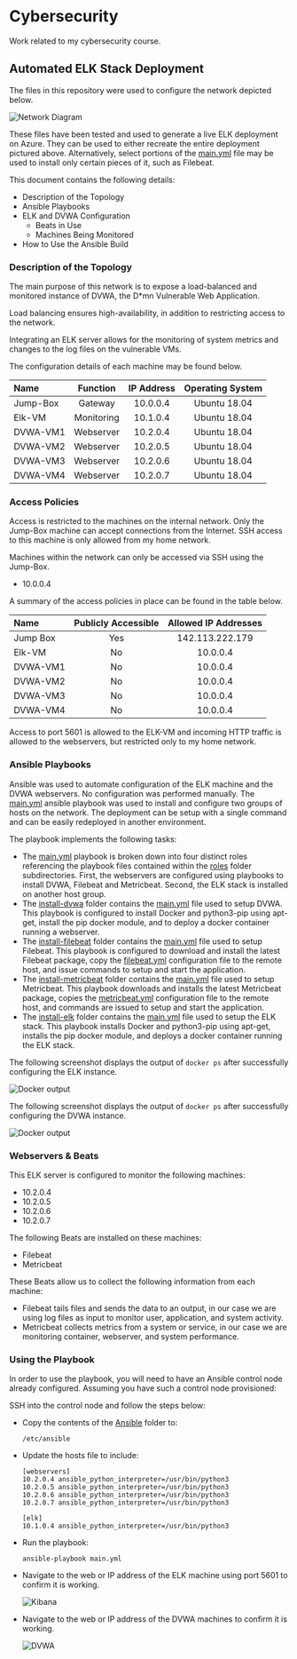 # Cybersecurity
Work related to my cybersecurity course.

## Automated ELK Stack Deployment

The files in this repository were used to configure the network depicted below.

![Network Diagram](Images/Network_Diagram.png)

These files have been tested and used to generate a live ELK deployment on Azure. They can be used to either recreate the entire deployment pictured above. Alternatively, select portions of the [main.yml](Ansible/main.yml) file may be used to install only certain pieces of it, such as Filebeat. 

This document contains the following details:
- Description of the Topology
- Ansible Playbooks
- ELK and DVWA Configuration
  - Beats in Use
  - Machines Being Monitored
- How to Use the Ansible Build


### Description of the Topology

The main purpose of this network is to expose a load-balanced and monitored instance of DVWA, the D*mn Vulnerable Web Application.

Load balancing ensures high-availability, in addition to restricting access to the network.

Integrating an ELK server allows for the monitoring of system metrics and changes to the log files on the vulnerable VMs.

The configuration details of each machine may be found below.

| Name     | Function    | IP Address | Operating System |
|:---------|:-----------:|:----------:|:----------------:|
| Jump-Box | Gateway     | 10.0.0.4   | Ubuntu 18.04     |
| Elk-VM   | Monitoring  | 10.1.0.4   | Ubuntu 18.04     |
| DVWA-VM1 | Webserver   | 10.2.0.4   | Ubuntu 18.04     |
| DVWA-VM2 | Webserver   | 10.2.0.5   | Ubuntu 18.04     |
| DVWA-VM3 | Webserver   | 10.2.0.6   | Ubuntu 18.04     |
| DVWA-VM4 | Webserver   | 10.2.0.7   | Ubuntu 18.04     |

### Access Policies

Access is restricted to the machines on the internal network. Only the Jump-Box machine can accept connections from the Internet. SSH access to this machine is only allowed from my home network. 

Machines within the network can only be accessed via SSH using the Jump-Box.
- 10.0.0.4 

A summary of the access policies in place can be found in the table below.

| Name     | Publicly Accessible | Allowed IP Addresses       |
|:---------|:-------------------:|:--------------------------:|
| Jump Box |    Yes              | 142.113.222.179            |
| Elk-VM   |    No               | 10.0.0.4                   |
| DVWA-VM1 |    No               | 10.0.0.4                   |
| DVWA-VM2 |    No               | 10.0.0.4                   |
| DVWA-VM3 |    No               | 10.0.0.4                   |
| DVWA-VM4 |    No               | 10.0.0.4                   |

Access to port 5601 is allowed to the ELK-VM and incoming HTTP traffic is allowed to the webservers, but restricted only to my home network. 

### Ansible Playbooks 

Ansible was used to automate configuration of the ELK machine and the DVWA webservers. No configuration was performed manually. The [main.yml](Ansible/main.yml) ansible playbook was used to install and configure two groups of hosts on the network. The deployment can be setup with a single command and can be easily redeployed in another environment. 

The playbook implements the following tasks:
- The [main.yml](Ansible/main.yml) playbook is broken down into four distinct roles referencing the playbook files contained within the [roles](Ansible/roles) folder subdirectories. First, the webservers are configured using playbooks to install DVWA, Filebeat and Metricbeat. Second, the ELK stack is installed on another host group. 
- The [install-dvwa](Ansible/roles/install-dvwa) folder contains the [main.yml](Ansible/roles/install-dvwa/tasks/main.yml) file used to setup DVWA. This playbook is configured to install Docker and python3-pip using apt-get, install the pip docker module, and to deploy a docker container running a webserver.  
- The [install-filebeat](Ansible/roles/install-filebeat) folder contains the [main.yml](Ansible/roles/install-filebeat/tasks/main.yml) file used to setup Filebeat. This playbook is configured to download and install the latest Filebeat package, copy the [filebeat.yml](Ansible/roles/install-filebeat/files/filebeat.yml) configuration file to the remote host, and issue commands to setup and start the application. 
- The [install-metricbeat](Ansible/roles/install-metricbeat) folder contains the [main.yml](Ansible/roles/install-metricbeat/tasks/main.yml) file used to setup Metricbeat. This playbook downloads and installs the latest Metricbeat package, copies the [metricbeat.yml](Ansible/roles/install-metricbeat/files/metricbeat.yml) configuration file to the remote host, and commands are issued to setup and start the application. 
- The [install-elk](Ansible/roles/install-elk) folder contains the [main.yml](Ansible/roles/install-elk/tasks/main.yml) file used to setup the ELK stack. This playbook installs Docker and python3-pip using apt-get, installs the pip docker module, and deploys a docker container running the ELK stack. 

The following screenshot displays the output of `docker ps` after successfully configuring the ELK instance.

![Docker output](Images/docker-elk.png)

The following screenshot displays the output of `docker ps` after successfully configuring the DVWA instance.

![Docker output](Images/docker-dvwa.png)

### Webservers & Beats
This ELK server is configured to monitor the following machines:
- 10.2.0.4
- 10.2.0.5
- 10.2.0.6
- 10.2.0.7

The following Beats are installed on these machines:
- Filebeat
- Metricbeat

These Beats allow us to collect the following information from each machine:
- Filebeat tails files and sends the data to an output, in our case we are using log files as input to monitor user, application, and system activity.
- Metricbeat collects metrics from a system or service, in our case we are monitoring container, webserver, and system performance. 

### Using the Playbook
In order to use the playbook, you will need to have an Ansible control node already configured. Assuming you have such a control node provisioned: 

SSH into the control node and follow the steps below:
- Copy the contents of the [Ansible](Ansible) folder to:

  ```
  /etc/ansible
  ```

- Update the hosts file to include:

  ``` 
  [webservers]
  10.2.0.4 ansible_python_interpreter=/usr/bin/python3
  10.2.0.5 ansible_python_interpreter=/usr/bin/python3
  10.2.0.6 ansible_python_interpreter=/usr/bin/python3
  10.2.0.7 ansible_python_interpreter=/usr/bin/python3

  [elk]
  10.1.0.4 ansible_python_interpreter=/usr/bin/python3
  ```

- Run the playbook:
  ```
  ansible-playbook main.yml
  ```

- Navigate to the web or IP address of the ELK machine using port 5601 to confirm it is working.
  
  ![Kibana](Images/web-kibana.png)

- Navigate to the web or IP address of the DVWA machines to confirm it is working.
  
  ![DVWA](Images/web-dvwa.png)
